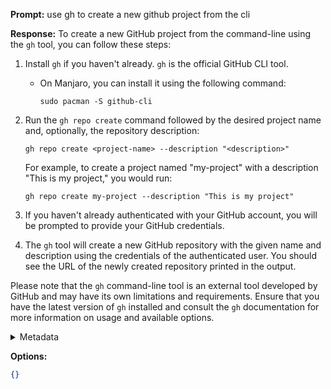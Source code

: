 **Prompt:**
use gh to create a new github project from the cli


**Response:**
To create a new GitHub project from the command-line using the `gh` tool, you can follow these steps:

1. Install `gh` if you haven't already. `gh` is the official GitHub CLI tool.
   - On Manjaro, you can install it using the following command:
     ```
     sudo pacman -S github-cli
     ```

2. Run the `gh repo create` command followed by the desired project name and, optionally, the repository description:
   ```
   gh repo create <project-name> --description "<description>"
   ```

   For example, to create a project named "my-project" with a description "This is my project," you would run:
   ```
   gh repo create my-project --description "This is my project"
   ```

3. If you haven't already authenticated with your GitHub account, you will be prompted to provide your GitHub credentials.

4. The `gh` tool will create a new GitHub repository with the given name and description using the credentials of the authenticated user. You should see the URL of the newly created repository printed in the output.

Please note that the `gh` command-line tool is an external tool developed by GitHub and may have its own limitations and requirements. Ensure that you have the latest version of `gh` installed and consult the `gh` documentation for more information on usage and available options.

<details><summary>Metadata</summary>

- Duration: 7092 ms
- Datetime: 2023-08-27T09:33:50.818946
- Model: gpt-3.5-turbo-0613

</details>

**Options:**
```json
{}
```

